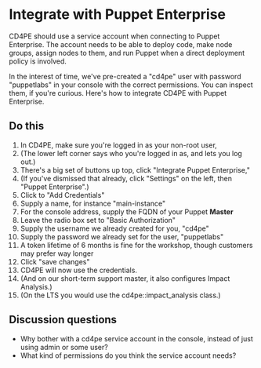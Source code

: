 # Integrate with Puppet Enterprise

CD4PE should use a service account when connecting to Puppet Enterprise.  The account needs to be able to deploy code, make node groups, assign nodes to them, and run Puppet when a direct deployment policy is involved.

In the interest of time, we've pre-created a "cd4pe" user with password "puppetlabs" in your console with the correct permissions.  You can inspect them, if you're curious.  Here's how to integrate CD4PE with Puppet Enterprise.

## Do this

1. In CD4PE, make sure you're logged in as your non-root user,
  1. (The lower left corner says who you're logged in as, and lets you log out.)
1. There's a big set of buttons up top, click "Integrate Puppet Enterprise,"
  1. (If you've dismissed that already, click "Settings" on the left, then "Puppet Enterprise".)
1. Click to "Add Credentials"
1. Supply a name, for instance "main-instance"
1. For the console address, supply the FQDN of your Puppet **Master**
1. Leave the radio box set to "Basic Authorization"
1. Supply the username we already created for you, "cd4pe"
1. Supply the password we already set for the user, "puppetlabs"
1. A token lifetime of 6 months is fine for the workshop, though customers may prefer way longer
1. Click "save changes"
1. CD4PE will now use the credentials.
  1. (And on our short-term support master, it also configures Impact Analysis.)
  1. (On the LTS you would use the cd4pe::impact_analysis class.)

## Discussion questions

* Why bother with a cd4pe service account in the console, instead of just using admin or some user?
* What kind of permissions do you think the service account needs?
